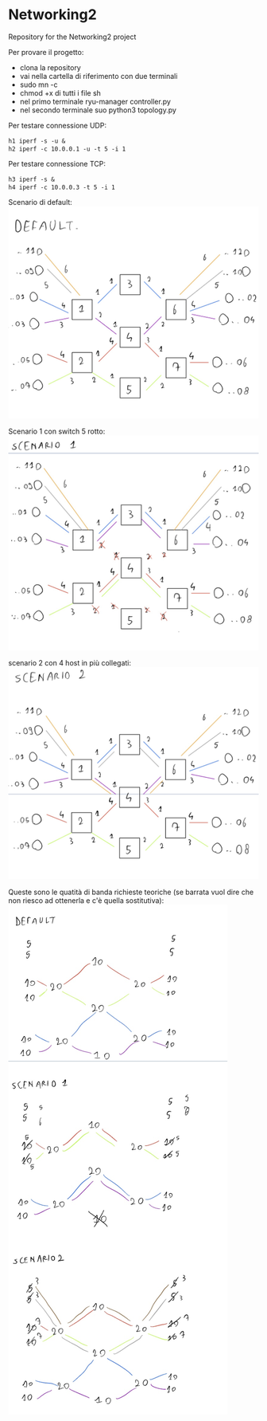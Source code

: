 # Networking2
Repository for the Networking2 project

Per provare il progetto:
- clona la repository
- vai nella cartella di riferimento con due terminali
- sudo mn -c
- chmod +x di tutti i file sh
- nel primo terminale ryu-manager controller.py
- nel secondo terminale suo python3 topology.py

Per testare connessione UDP:
```
h1 iperf -s -u &
h2 iperf -c 10.0.0.1 -u -t 5 -i 1
```  
Per testare connessione TCP:  
```
h3 iperf -s &
h4 iperf -c 10.0.0.3 -t 5 -i 1
```  

Scenario di default:
![](images/default.jpg)

Scenario 1 con switch 5 rotto:
![](images/scenario1.jpg)

scenario 2 con 4 host in più collegati:
![](images/scenario2.jpg)

Queste sono le quatità di banda richieste teoriche (se barrata vuol dire che non riesco ad ottenerla e c'è quella sostitutiva):
![](images/QoS.jpg)
